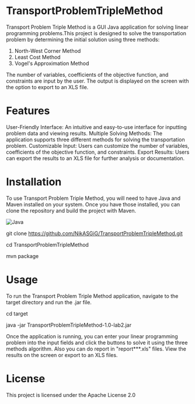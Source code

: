 # TransportProblemTripleMethod
Transport Problem Triple Method is a GUI Java application for solving linear programming problems.This project is designed to solve the transportation problem by determining the initial solution using three methods:
1. North-West Corner Method
2. Least Cost Method
3. Vogel's Approximation Method

The number of variables, coefficients of the objective function, and constraints are input by the user. The output is displayed on the screen with the option to export to an XLS file.

# Features
User-Friendly Interface: An intuitive and easy-to-use interface for inputting problem data and viewing results.
Multiple Solving Methods: The application supports three different methods for solving the transportation problem.
Customizable Input: Users can customize the number of variables, coefficients of the objective function, and constraints.
Export Results: Users can export the results to an XLS file for further analysis or documentation.

# Installation
To use Transport Problem Triple Method, you will need to have Java and Maven installed on your system. Once you have those installed, you can clone the repository and build the project with Maven.

![Java](https://img.shields.io/badge/java-%23ED8B00.svg?style=for-the-badge&logo=openjdk&logoColor=white)

git clone https://github.com/NikASGiG/TransportProblemTripleMethod.git

cd TransportProblemTripleMethod

mvn package

# Usage
To run the Transport Problem Triple Method application, navigate to the target directory and run the .jar file.

cd target

java -jar TransportProblemTripleMethod-1.0-lab2.jar

Once the application is running, you can enter your linear programming problem into the input fields and click the buttons to solve it using the three methods  algorithm. Also you can do report in "report***.xls" files. View the results on the screen or export to an XLS files.

# License
This project is licensed under the Apache License 2.0
